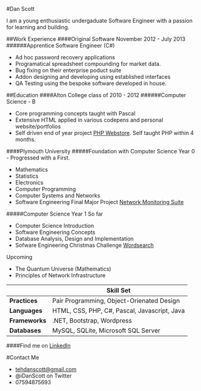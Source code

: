 #Dan Scott

I am a young enthusiastic undergaduate Software Engineer with a passion for learning and building.

##Work Experience
####Original Software November 2012 - July 2013
######Apprentice Software Engineer (C#)
- Ad hoc password recovery applications 
- Programatical spreadsheet compounding for market data. 
- Bug fixing on their enterprise poduct suite 
- Addon designing and developing using established interfaces
- QA Testing using the bespoke software developed in house.

##Education 
####Alton College class of 2010 - 2012
######Computer Science - B
- Core programming concepts taught with Pascal
- Extensive HTML applied in various codepens and personal website/portfolios
- Self driven end of year project [PHP Webstore](https://github.com/iDanScott/PHP-Webstore). Self taught PHP within 4 months.

####Plymouth University 
#####Foundation with Computer Science Year 0 - Progressed with a First.
- Mathematics 
- Statistics 
- Electronics
- Computer Programming
- Computer Systems and Networks 
- Software Engineering Final Major Project [Network Monitoring Suite](https://github.com/iDanScott/UniProject)

#####Computer Science Year 1 
So far
- Computer Science Introduction 
- Software Engineering Concepts
- Database Analysis, Design and Implementation
- Sofware Engineering Christmas Challenge [Wordsearch](https://github.com/iDanScott/WordSearch)

Upcoming 
- The Quantum Universe (Mathematics)
- Principles of Network Infrastructure 

||Skill Set| 
|---|---|
| **Practices** | Pair Programming, Object-Orienated Design |
| **Languages** | HTML, CSS, PHP, C#, Pascal, Javascript, Java | 
| **Frameworks** | .NET, Bootstrap, Wordpress | 
| **Databases** | MySQL, SQLite, Microsoft SQL Server | 


####Find me on [LinkedIn](https://uk.linkedin.com/in/dan-scott-03b4b93a)

#Contact Me 
- tehdanscott@gmail.com
- @iDanScott on Twitter 
- 07594875693

